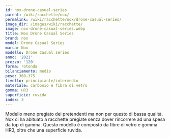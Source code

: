 ```yaml
---
id: nox-drone-casual-series
parent: /wiki/racchette/nox/
permalink: /wiki/racchette/nox/drone-casual-series/
image_dir: /images/wiki/racchette/
image: nox-drone-casual-series.webp
title: Nox Drone Casual Series
brand: nox
model: Drone Casual Series
marca: Nox
modello: Drone Casual series
anno: '2021'
prezzo: '120'
forma: rotonda
bilanciamento: medio
peso: 360-375
livello: principiante/intermedio
materiale: carbonio e fibra di vetro
gomma: HR3
superficie: ruvida
index: 3
---
```

Modello meno pregiato dei pretendenti ma non per questo di bassa qualità. Nox ci ha abituato a racchette pregiate senza dover rincorrere ad una spesa da top di gamma. Questo modello è composto da fibre di vetro e gomma HR3, oltre che una superficie ruvida.